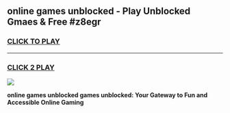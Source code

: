 
## online games unblocked - Play Unblocked Gmaes & Free #z8egr
<h3>
<a href="https://premium.freeplayer.one?title=online_games_unblocked&ref=03M">CLICK TO PLAY</a></h3>
<hr>

<h3>
<a href="https://premium.freeplayer.one?title=online_games_unblocked&ref=03M">CLICK 2 PLAY</a>
  
</h3>

<a href="https://premium.freeplayer.one?title=online_games_unblocked&ref=03M"><img src="https://clearcache.store/games.png"></a>


**online games unblocked games unblocked: Your Gateway to Fun and Accessible Online Gaming**
